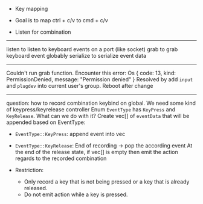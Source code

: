 - Key mapping

- Goal is to map ctrl + c/v to cmd + c/v

- Listen for combination

---
listen to listen to keyboard events on a port (like socket)
grab to grab keyboard event globably
serialize to serialize event data


---
Couldn't run grab function. Encounter this error: Os { code: 13, kind: PermissionDenied, message: "Permission denied" }
Resolved by add `input` and `plugdev` into current user's group. Reboot after change


---
question: how to record combination keybind on global. We need some kind of keypress/keyrelease controller
Enum `EventType` has `KeyPress` and `KeyRelease`. What can we do with it?
Create vec[] of `eventData` that will be appended based on EventType:
- `EventType::KeyPress`: append event into vec
- `EventType::KeyRelease`: End of recording -> pop the according event
At the end of the release state, if vec[] is empty then emit the action regards to the recorded combination

- Restriction: 
    + Only record a key that is not being pressed or a key that is already released.
    + Do not emit action while a key is pressed.
